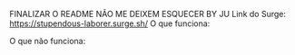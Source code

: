 FINALIZAR O README NÃO ME DEIXEM ESQUECER BY JU
Link do Surge:
https://stupendous-laborer.surge.sh/
O que funciona:


O que não funciona:

